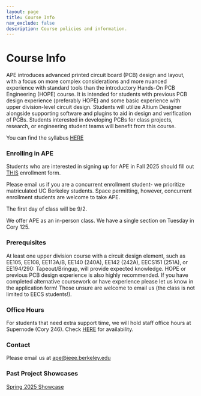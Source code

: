 ```yaml
---
layout: page
title: Course Info
nav_exclude: false
description: Course policies and information.
---
```


# Course Info

APE introduces advanced printed circuit board (PCB) design and layout, with a focus on more complex considerations and more nuanced experience with standard tools than the introductory Hands-On PCB Engineering (HOPE) course. It is intended for students with previous PCB design experience (preferably HOPE) and some basic experience with upper division-level circuit design. Students will utilize Altium Designer alongside supporting software and plugins to aid in design and verification of PCBs. Students interested in developing PCBs for class projects, research, or engineering student teams will benefit from this course.

You can find the syllabus [HERE](https://docs.google.com/document/d/1CdxfcXsvoL-aMWkG8YlPuyAOb3MjzHpzyLjSFaty43k/edit?usp=sharing)

### Enrolling in APE

Students who are interested in signing up for APE in Fall 2025 should fill out [THIS](https://berkie.ee/ape-fa25-apply?ref=ieee.berkeley.edu) enrollment form.

Please email us if you are a concurrent enrollment student- we prioritize matriculated UC Berkeley students. Space permitting, however, concurrent enrollment students are welcome to take APE.

The first day of class will be 9/2.

We offer APE as an in-person class. We have a single section on Tuesday in Cory 125.

### Prerequisites

At least one upper division course with a circuit design element, such as EE105, EE108, EE113A/B, EE140 (240A), EE142 (242A), EECS151 (251A), or EE194/290: Tapeout/Bringup, will provide expected knowledge. HOPE or previous PCB design experience is also highly recommended. If you have completed alternative coursework or have experience please let us know in the application form! Those unsure are welcome to email us (the class is not limited to EECS students!).


### Office Hours

For students that need extra support time, we will hold staff office hours at  Supernode (Cory 246). Check [HERE](https://calendar.google.com/calendar/u/0?cid=Y18wZDQzN2VkOTE0YTc4NWY5NGQwYzMxOTc3MDcyY2RmMDEwMjk1NTIyNTI1ZDJjMTMwMTFiY2JkZTQ3YTBmN2E1QGdyb3VwLmNhbGVuZGFyLmdvb2dsZS5jb20) for availability.

### Contact

Please email us at [ape@ieee.berkeley.edu](ape@ieee.berkeley.edu)

### Past Project Showcases

[Spring 2025 Showcase](https://sites.google.com/berkeley.edu/ape-sp25-project-showcase/home)